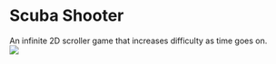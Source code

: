 # Scuba Shooter
An infinite 2D scroller game that increases difficulty as time goes on.  
![](./assets/playthrough.gif)